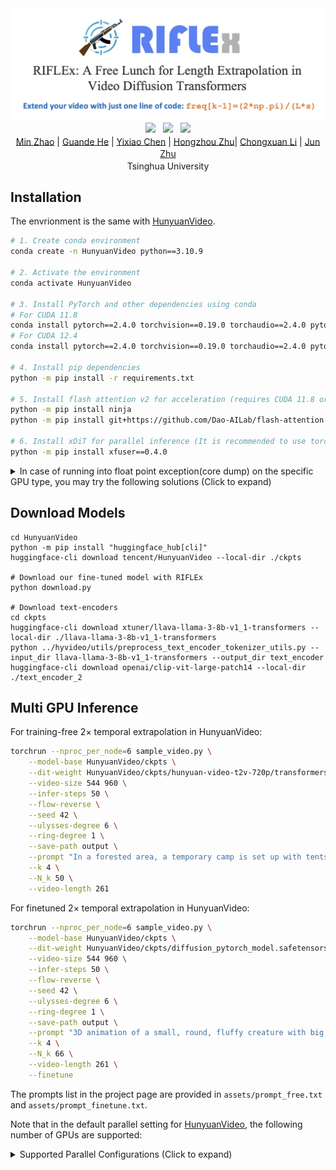 <div align="center">
<img src='assets/riflex.png'></img>
 <a href='https://arxiv.org/abs/xxx.xxx'><img src='https://img.shields.io/badge/arXiv-xxx.xxx-b31b1b.svg'></a> &nbsp;
 <a href='https://riflex-video.github.io/'><img src='https://img.shields.io/badge/Project-Page-Green'></a> &nbsp;
<a href='https://www.youtube.com/watch?v=taofoXDsKGk'><img src='https://img.shields.io/badge/Youtube-Video-b31b1b.svg'></a><br>


<div>
    <a href="https://gracezhao1997.github.io/" target="_blank">Min Zhao</a><sup></sup> | 
    <a href="https://guandehe.github.io/" target="_blank">Guande He</a><sup></sup> | 
    <a href="https://github.com/Chyxx" target="_blank">Yixiao Chen</a><sup></sup> | 
    <a href="https://zhuhz22.github.io/" target="_blank">Hongzhou Zhu</a><sup></sup>|
<a href="https://zhenxuan00.github.io/" target="_blank">Chongxuan Li</a><sup></sup> | 
    <a href="https://ml.cs.tsinghua.edu.cn/~jun/index.shtml" target="_blank">Jun Zhu</a><sup></sup>
</div>
<div>
    <sup></sup>Tsinghua University
</div>



</div>

## Installation
The envrionment is the same with [HunyuanVideo](https://github.com/Tencent/HunyuanVideo).
```bash
# 1. Create conda environment
conda create -n HunyuanVideo python==3.10.9

# 2. Activate the environment
conda activate HunyuanVideo

# 3. Install PyTorch and other dependencies using conda
# For CUDA 11.8
conda install pytorch==2.4.0 torchvision==0.19.0 torchaudio==2.4.0 pytorch-cuda=11.8 -c pytorch -c nvidia
# For CUDA 12.4
conda install pytorch==2.4.0 torchvision==0.19.0 torchaudio==2.4.0 pytorch-cuda=12.4 -c pytorch -c nvidia

# 4. Install pip dependencies
python -m pip install -r requirements.txt

# 5. Install flash attention v2 for acceleration (requires CUDA 11.8 or above)
python -m pip install ninja
python -m pip install git+https://github.com/Dao-AILab/flash-attention.git@v2.6.3

# 6. Install xDiT for parallel inference (It is recommended to use torch 2.4.0 and flash-attn 2.6.3)
python -m pip install xfuser==0.4.0
```
<details>
<summary>In case of running into float point exception(core dump) on the specific GPU type, you may try the following solutions (Click to expand)</summary>

```bash
# Option 1: Making sure you have installed CUDA 12.4, CUBLAS>=12.4.5.8, and CUDNN>=9.00 (or simply using our CUDA 12 docker image).
pip install nvidia-cublas-cu12==12.4.5.8
export LD_LIBRARY_PATH=/opt/conda/lib/python3.8/site-packages/nvidia/cublas/lib/

# Option 2: Forcing to explictly use the CUDA 11.8 compiled version of Pytorch and all the other packages
pip uninstall -r requirements.txt  # uninstall all packages
pip uninstall -y xfuser
pip install torch==2.4.0 --index-url https://download.pytorch.org/whl/cu118
pip install -r requirements.txt
pip install ninja
pip install git+https://github.com/Dao-AILab/flash-attention.git@v2.6.3
pip install xfuser==0.4.0
```
</details>

## Download Models
```shell
cd HunyuanVideo
python -m pip install "huggingface_hub[cli]"
huggingface-cli download tencent/HunyuanVideo --local-dir ./ckpts

# Download our fine-tuned model with RIFLEx
python download.py

# Download text-encoders
cd ckpts
huggingface-cli download xtuner/llava-llama-3-8b-v1_1-transformers --local-dir ./llava-llama-3-8b-v1_1-transformers
python ../hyvideo/utils/preprocess_text_encoder_tokenizer_utils.py --input_dir llava-llama-3-8b-v1_1-transformers --output_dir text_encoder
huggingface-cli download openai/clip-vit-large-patch14 --local-dir ./text_encoder_2
```

## Multi GPU Inference
For training-free 2× temporal extrapolation in HunyuanVideo: 
```bash
torchrun --nproc_per_node=6 sample_video.py \
    --model-base HunyuanVideo/ckpts \
    --dit-weight HunyuanVideo/ckpts/hunyuan-video-t2v-720p/transformers/mp_rank_00_model_states.pt \
    --video-size 544 960 \
    --infer-steps 50 \
    --flow-reverse \
    --seed 42 \
    --ulysses-degree 6 \
    --ring-degree 1 \
    --save-path output \
    --prompt "In a forested area, a temporary camp is set up with tents, a dirt ground, and various equipment, including a four-wheeled vehicle and barrels. A man in a white shirt appears distressed, holding his head, while a woman in a brown dress looks on with concern. The presence of military personnel and civilians suggests a situation of conflict or crisis. The mood is tense and somber, with an undercurrent of urgency or the aftermath of a significant event, as evidenced by the body lying on the ground. The camera maintains a steady, medium-long shot, capturing the expressions and movements of the characters, and the realistic, cinematic visual style enhances the gravity of the scene." \
    --k 4 \
    --N_k 50 \
    --video-length 261
```

For finetuned 2× temporal extrapolation in HunyuanVideo: 
```bash
torchrun --nproc_per_node=6 sample_video.py \
    --model-base HunyuanVideo/ckpts \
    --dit-weight HunyuanVideo/ckpts/diffusion_pytorch_model.safetensors \
    --video-size 544 960 \
    --infer-steps 50 \
    --flow-reverse \
    --seed 42 \
    --ulysses-degree 6 \
    --ring-degree 1 \
    --save-path output \
    --prompt "3D animation of a small, round, fluffy creature with big, expressive eyes explores a vibrant, enchanted forest. The creature, a whimsical blend of a rabbit and a squirrel, has soft blue fur and a bushy, striped tail. It hops along a sparkling stream, its eyes wide with wonder. The forest is alive with magical elements: flowers that glow and change colors, trees with leaves in shades of purple and silver, and small floating lights that resemble fireflies. The creature stops to interact playfully with a group of tiny, fairy-like beings dancing around a mushroom ring. The creature looks up in awe at a large, glowing tree that seems to be the heart of the forest." \
    --k 4 \
    --N_k 66 \
    --video-length 261 \
    --finetune
```

The prompts list in the project page are provided in `assets/prompt_free.txt` and `assets/prompt_finetune.txt`.

Note that in the default parallel setting for [HunyuanVideo](https://github.com/Tencent/HunyuanVideo), the following number of GPUs are supported:

<details>
<summary>Supported Parallel Configurations (Click to expand)</summary>

| --ulysses-degree x --ring-degree | --nproc_per_node |
|-----------------------------------|------------------|
|  6x1,3x2,2x3,1x6                  | 6                |
|  4x1,2x2,1x4                      | 4                |
|  3x1,1x3                          | 3                |
|  1x2,2x1                          | 2                |

</details>
